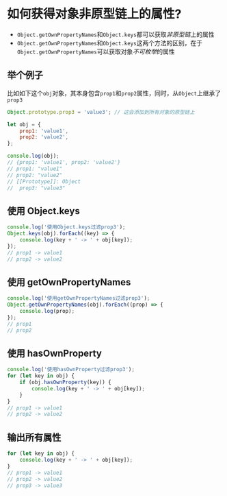 # 如何获得对象非原型链上的属性?

-   `Object.getOwnPropertyNames`和`Object.keys`都可以获取*非原型链*上的属性
-   `Object.getOwnPropertyNames`和`Object.keys`这两个方法的区别，在于`Object.getOwnPropertyNames`可以获取对象*不可枚举*的属性

## 举个例子

比如如下这个`obj`对象，其本身包含`prop1`和`prop2`属性，同时，从`Object`上继承了`prop3`

```js
Object.prototype.prop3 = 'value3'; // 这会添加到所有对象的原型链上

let obj = {
    prop1: 'value1',
    prop2: 'value2',
};

console.log(obj);
// {prop1: 'value1', prop2: 'value2'}
// prop1: "value1"
// prop2: "value2"
// [[Prototype]]: Object
//  prop3: "value3"
```

## 使用 Object.keys

```js
console.log('使用Object.keys过滤prop3');
Object.keys(obj).forEach((key) => {
    console.log(key + ' -> ' + obj[key]);
});
// prop1 -> value1
// prop2 -> value2
```

## 使用 getOwnPropertyNames

```js
console.log('使用getOwnPropertyNames过滤prop3');
Object.getOwnPropertyNames(obj).forEach((prop) => {
    console.log(prop);
});
// prop1
// prop2
```

## 使用 hasOwnProperty

```js
console.log('使用hasOwnProperty过滤prop3');
for (let key in obj) {
    if (obj.hasOwnProperty(key)) {
        console.log(key + ' -> ' + obj[key]);
    }
}
// prop1 -> value1
// prop2 -> value2
```

## 输出所有属性

```js
for (let key in obj) {
    console.log(key + ' -> ' + obj[key]);
}
// prop1 -> value1
// prop2 -> value2
// prop3 -> value3
```
